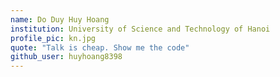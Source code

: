 ```yaml
---
name: Do Duy Huy Hoang
institution: University of Science and Technology of Hanoi
profile_pic: kn.jpg
quote: "Talk is cheap. Show me the code"
github_user: huyhoang8398
---
```

